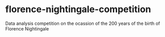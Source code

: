 # florence-nightingale-competition
Data analysis competition on the ocassion of the 200 years of the birth of Florence Nightingale
